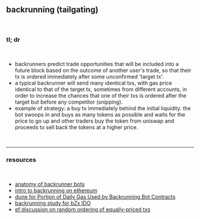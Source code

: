 ## backrunning (tailgating)

<br>


### tl; dr

<br>

* backrunners predict trade opportunities that will be included into a future block based on the outcome of another user's trade, so that their tx is ordered immediately after some unconfirmed 'target tx'.
* a typical backrunner will send many identical txs, with gas price identical to that of the target tx, sometimes from different accounts, in order to increase the chances that one of their txs is ordered after the target but before any competitor (snipping).
* example of strategy: a buy tx immediately behind the initial liquidity. the bot swoops in and buys as many tokens as possible and waits for the price to go up and other traders buy the token from uniswap and proceeds to sell back the tokens at a higher price.

<br>

---

### resources

<br>

* [anatomy of backrunner bots](https://github.com/go-outside-labs/mev-toolkit/blob/main/anatomy_of_mev_bots/bots/backrunners.md)
* [intro to backrunning on ethereum](https://www.youtube.com/watch?v=ApAJ1afUbBI)
* [dune for Portion of Daily Gas Used by Backrunning Bot Contracts](https://dune.com/phabc/backrunning-bots-gas-consumption)
* [backrunning study for bZx IDO](https://amanusk.medium.com/the-fastest-draw-on-the-blockchain-bzrx-example-6bd19fabdbe1)
* [ef discussion on random ordering of equally-priced txs](https://github.com/ethereum/go-ethereum/issues/21350)

